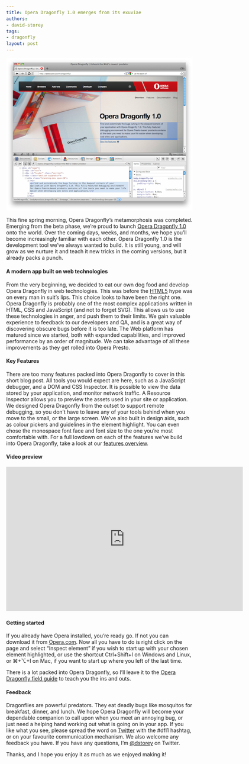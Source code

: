 ```yaml
---
title: Opera Dragonfly 1.0 emerges from its exuviae
authors:
- david-storey
tags:
- dragonfly
layout: post
---
```

<img src="/blog/opera-dragonfly-1-0-emerges/dfl10.png" alt="" />

<p>This fine spring morning, Opera Dragonfly’s metamorphosis was completed. Emerging from the beta phase, we’re proud to launch <a href="http://www.opera.com/dragonfly">Opera Dragonfly 1.0</a> onto the world. Over the coming days, weeks, and months, we hope you’ll become increasingly familiar with each other. Opera Dragonfly 1.0 is the development tool we’ve always wanted to build. It is still young, and will grow as we nurture it and teach it new tricks in the coming versions, but it already packs a punch.</p>

<h4>A modern app built on web technologies</h4>

<p>From the very beginning, we decided to eat our own dog food and develop Opera Dragonfly in web technologies. This was before the <a href="http://dev.w3.org/html5/spec/Overview.html">HTML5</a> hype was on every man in suit’s lips. This choice looks to have been the right one. Opera Dragonfly is probably one of the most complex applications  written in HTML, CSS and JavaScript (and not to forget SVG). This allows us to use these technologies in anger, and push them to their limits. We gain valuable experience to feedback to our developers and QA, and is a great way of discovering obscure bugs before it is too late. The Web platform has matured since we started, both with expanded capabilities, and improved performance by an order of magnitude. We can take advantage of all these improvements as they get rolled into Opera Presto.</p>

<h4>Key Features</h4>

<p>There are too many features packed into Opera Dragonfly to cover in this short blog post.  All tools you would expect are here, such as a JavaScript debugger, and a DOM and CSS Inspector. It is possible to view the data stored by your application, and monitor network traffic. A Resource Inspector allows you to preview the assets used in your site or application. We designed Opera Dragonfly from the outset to support remote debugging, so you don’t have to leave any of your tools behind when you move to the small, or the large screen. We’ve also built in design aids, such as colour pickers and guidelines in the element highlight. You can even chose the monospace font face and font size to the one you’re most comfortable with.  For a full lowdown on each of the features we’ve build into Opera Dragonfly, take a look at our <a href="http://www.opera.com/dragonfly/features/">features overview</a>.</p>

<h4>Video preview</h4>

<object width="640" height="390"><param name="movie" value="http://www.youtube.com/v/BeTzJ-HGLo4?fs=1&amp;amp;hl=en_GB" /><param name="allowFullScreen" value="true" /><param name="allowscriptaccess" value="never" /><embed src="http://www.youtube.com/v/BeTzJ-HGLo4?fs=1&amp;amp;hl=en_GB" type="application/x-shockwave-flash" width="640" height="390" allowfullscreen="true" allowscriptaccess="never" /></object>

<h4>Getting started</h4>

<p>If you already have Opera installed, you’re ready go. If not you can download it from <a href="http://www.opera.com/browser/">Opera.com</a>. Now all you have to do is right click on the page and select <q>Inspect element</q> if you wish to start up with your chosen element highlighted, or use the shortcut Ctrl+Shift+I on Windows and Linux, or ⌘+⌥+I on Mac, if you want to start up where you left of the last time.</p>

<p>There is a lot packed into Opera Dragonfly, so I’ll leave it to the <a href="http://www.opera.com/dragonfly/documentation/">Opera Dragonfly field guide</a> to teach you the ins and outs.</p>

<h4>Feedback</h4>

<p>Dragonflies are powerful predators. They eat deadly bugs like mosquitos for breakfast, dinner, and lunch. We hope Opera Dragonfly will become your dependable companion to call upon when you meet an annoying bug, or just need a helping hand working out what is going on in your app. If you like what you see, please spread the word on <a href="http://www.twitter.com/">Twitter</a> with the #dfl1 hashtag, or on your favourite communication mechanism. We also welcome any feedback you have. If you have any questions, I’m <a href="http://twitter.com/#!/dstorey">@dstorey</a> on Twitter.</p>

<p>Thanks, and I hope you enjoy it as much as we enjoyed making it!</p>
